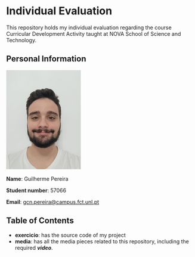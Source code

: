 # Individual Evaluation
This repository holds my individual evaluation regarding the course Curricular Development Activity taught at NOVA School of Science and Technology.


## Personal Information

![This is my face. Beautiful, I know.](https://github.com/the-Kob/individual-evaluation-ADC/blob/main/media/Design%20sem%20nome.png)

**Name**: Guilherme Pereira

**Student number**: 57066

**Email**: gcn.pereira@campus.fct.unl.pt

## Table of Contents
- **exercicio**: has the source code of my project
- **media**: has all the media pieces related to this repository, including the required ***video***.
